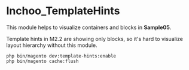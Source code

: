 # Inchoo_TemplateHints

This module helps to visualize containers and blocks in **Sample05**. 

Template hints in M2.2 are showing only blocks, so it's hard to visualize layout hierarchy without this module.

```
php bin/magento dev:template-hints:enable
php bin/magento cache:flush
```

